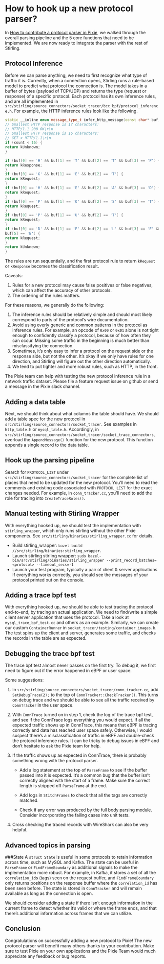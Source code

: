 # How to hook up a new protocol parser?

In [How to contribute a protocol parser in Pixie](protocol_contribution_guide.md), we walked through the overall parsing pipeline and the 5 core functions that need to be implemented. We are now ready to integrate the parser with the rest of Stirling.

## Protocol Inference
Before we can parse anything, we need to first recognize what type of traffic it is. Currently, when a connection opens, Stirling runs a rule-based model to predict what protocol the connection is. The model takes in a buffer of bytes (payload of TCP/UDP) and returns the type (request or response) of a specific protocol. Each protocol has its own inference rules, and are all implemented in `src/stirling/source_connectors/socket_tracer/bcc_bpf/protocol_inference.h`. For example, the HTTP inference rules look like the following.

```cpp
static __inline enum message_type_t infer_http_message(const char* buf, size_t count) {
// Smallest HTTP response is 17 characters:
// HTTP/1.1 200 OK\r\n
// Smallest HTTP response is 16 characters:
// GET x HTTP/1.1\r\n
if (count < 16) {
return kUnknown;
}

if (buf[0] == 'H' && buf[1] == 'T' && buf[2] == 'T' && buf[3] == 'P') {
return kResponse;
}
if (buf[0] == 'G' && buf[1] == 'E' && buf[2] == 'T') {
return kRequest;
}
if (buf[0] == 'H' && buf[1] == 'E' && buf[2] == 'A' && buf[3] == 'D') {
return kRequest;
}
if (buf[0] == 'P' && buf[1] == 'O' && buf[2] == 'S' && buf[3] == 'T') {
return kRequest;
}
if (buf[0] == 'P' && buf[1] == 'U' && buf[2] == 'T') {
return kRequest;
}
if (buf[0] == 'D' && buf[1] == 'E' && buf[2] == 'L' && buf[3] == 'E' && buf[4] == 'T' &&
buf[5] == 'E') {
return kRequest;
}
return kUnknown;
}
```

The rules are run sequentially, and the first protocol rule to return `kRequest` or `kResponse` becomes the classification result.

Caveats:
1. Rules for a new protocol may cause false positives or false negatives, which can affect the accuracy of other protocols.
2. The ordering of the rules matters.

For these reasons, we generally do the following:

1. The inference rules should be relatively simple and should most likely correspond to parts of the protocol’s wire documentation.
2. Avoid using overly generic and common patterns in the protocol as inference rules. For example, an opcode of `0x00` or `0x01` alone is not tight enough to confidently classify a protocol, because of how often they can occur. Missing some traffic in the beginning is much better than misclassifying the connection.
3. Sometimes, it’s only easy to infer a protocol on the request side or the response side, but not the other. It’s okay if we only have rules for one direction, and Stirling will figure out the other direction automatically.
4. We tend to put tighter and more robust rules, such as HTTP, in the front.

The Pixie team can help with testing the new protocol inference rule in a network traffic dataset. Please file a feature request issue on github or send a message in the Pixie slack channel.

## Adding a data table
Next, we should think about what columns the table should have. We should add a table spec for the new protocol in `src/stirling/source_connectors/socket_tracer`. See examples in `http_table.h` or `mysql_table.h`. Accordingly, in `src/stirling/source_connectors/socket_tracer/socket_trace_connectors`, overload the `AppendMessage()` function for the new protocol. This function appends a single record to the data table.

## Hook up the parsing pipeline
Search for `PROTOCOL_LIST` under `src/stirling/source_connectors/socket_tracer` for the complete list of places that need to be updated for the new protocol.
You'll need to read the comments and existing code associated with `PROTOCOL_LIST` for the exact changes needed.
For example, in `conn_tracker.cc`, you'll need to add the role for tracing into `CreateTraceRoles()`.

## Manual testing with Stirling Wrapper
With everything hooked up, we should test the implementation with `stirling_wrapper`, which only
runs stirling without the other Pixie components. See `src/stirling/binaries/stirling_wrapper.cc` for details.
- Build stirling_wrapper: `bazel build //src/stirling/binaries:stirling_wrapper`.
- Launch stirling stirling wrapper:
`sudo bazel-bin/src/stirling/binaries/stirling_wrapper --print_record_batches=<protocol> --timeout_secs=-1`
- Launch your test program, typically a pair of client & server applications.
If everything works correctly, you should see the messages of your protocol printed out on the console.

## Adding a trace bpf test
With everything hooked up, we should be able to test tracing the protocol end-to-end, by tracing an actual application. We need to find/write a simple client server application that uses the protocol. Take a look at `mysql_trace_bpf_test.cc` and others as an example. Similarly, we can create our custom `ContainerRunner` in `socket_tracer/testing/container_images.h`. The test spins up the client and server, generates some traffic, and checks the records in the table are as expected.

## Debugging the trace bpf test
The trace bpf test almost never passes on the first try. To debug it, we first need to figure out if the error happened in eBPF or user space.

Some suggestions:
1. In `src/stirling/source_connectors/socket_tracer/conn_tracker.cc`, add `SetDebugTrace(2);` to the top of `ConnTracker::CheckTracker()`. This turns on debug trace and we should be able to see all the traffic received by `ConnTracker` in the user space.
2. With `ConnTrace` turned on in step 1, check the log of the trace bpf test, and see if the ConnTrace logs everything you would expect. If all the expected traffic shows up in ConnTrace, this means that eBPF is tracing correctly and data has reached user space safely. Otherwise, I would suspect there’s a misclassification of traffic in eBPF and double-check the protocol inference rules. It can be tricky to debug issues in eBPF and don’t hesitate to ask the Pixie team for help.
3. If the traffic shows up as expected in ConnTrace, there is probably something wrong with the protocol parser.

    - Add a log statement at the top of `ParseFrame` to see if the buffer passed into it is expected. It’s a common bug that the buffer isn’t correctly aligned with the start of a frame. Make sure the correct length is stripped off `ParseFrame` at the end.

    - Add logs in `StitchFrames` to check that all the tags are correctly matched.

    - Check if any error was produced by the full body parsing module. Consider incorporating the failing cases into unit tests.
4. Cross checking the traced records with WireShark can also be very helpful.

## Advanced topics in parsing
###State
A `struct State` is useful in some protocols to retain information across time, such as MySQL and Kafka. The state can be useful in `ParseFrame` or `FindFrameBoundary` as additional signals to make the implementation more robust. For example, in Kafka, it stores a set of all the `correlation_id`s (tags) seen on the request buffer, and `FindFrameBoundary` only returns positions on the response buffer where the `correlation_id` has been seen before. The state is stored in `ConnTracker` and will remain available as long as the connection is open.

We should consider adding a state if there isn’t enough information in the current frame to detect whether it’s valid or where the frame ends, and that there’s additional information across frames that we can utilize.

## Conclusion
Congratulations on successfully adding a new protocol to Pixie! The new protocol parser will benefit many others thanks to your contribution. Make sure to test Pixie on your own applications and the Pixie Team would much appreciate any feedback or bug reports.
